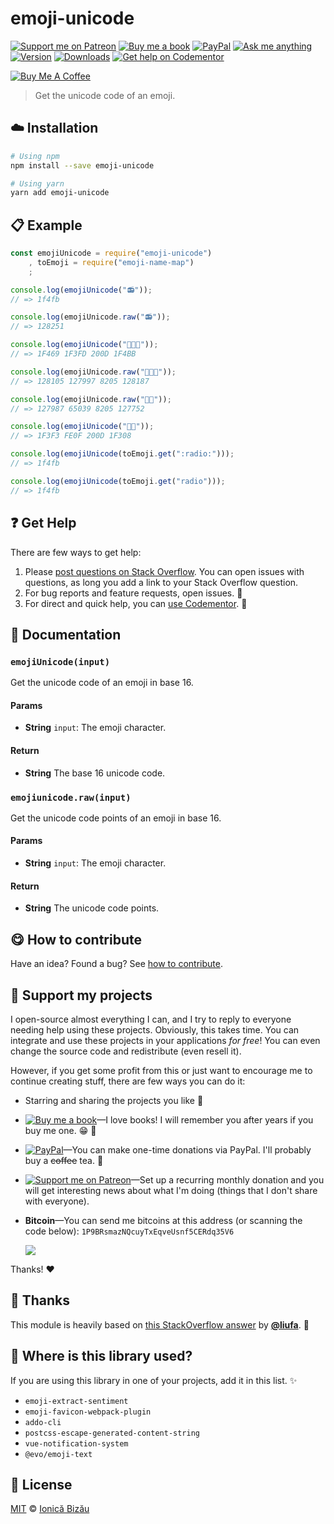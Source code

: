 <!-- Please do not edit this file. Edit the `blah` field in the `package.json` instead. If in doubt, open an issue. -->


















# emoji-unicode

 [![Support me on Patreon][badge_patreon]][patreon] [![Buy me a book][badge_amazon]][amazon] [![PayPal][badge_paypal_donate]][paypal-donations] [![Ask me anything](https://img.shields.io/badge/ask%20me-anything-1abc9c.svg)](https://github.com/IonicaBizau/ama) [![Version](https://img.shields.io/npm/v/emoji-unicode.svg)](https://www.npmjs.com/package/emoji-unicode) [![Downloads](https://img.shields.io/npm/dt/emoji-unicode.svg)](https://www.npmjs.com/package/emoji-unicode) [![Get help on Codementor](https://cdn.codementor.io/badges/get_help_github.svg)](https://www.codementor.io/johnnyb?utm_source=github&utm_medium=button&utm_term=johnnyb&utm_campaign=github)

<a href="https://www.buymeacoffee.com/H96WwChMy" target="_blank"><img src="https://www.buymeacoffee.com/assets/img/custom_images/yellow_img.png" alt="Buy Me A Coffee"></a>







> Get the unicode code of an emoji.

















## :cloud: Installation

```sh
# Using npm
npm install --save emoji-unicode

# Using yarn
yarn add emoji-unicode
```













## :clipboard: Example



```js
const emojiUnicode = require("emoji-unicode")
    , toEmoji = require("emoji-name-map")
    ;

console.log(emojiUnicode("📻"));
// => 1f4fb

console.log(emojiUnicode.raw("📻"));
// => 128251

console.log(emojiUnicode("👩🏽‍💻"));
// => 1F469 1F3FD 200D 1F4BB

console.log(emojiUnicode.raw("👩🏽‍💻"));
// => 128105 127997 8205 128187

console.log(emojiUnicode.raw("🏳️‍🌈"));
// => 127987 65039 8205 127752

console.log(emojiUnicode("🏳️‍🌈"));
// => 1F3F3 FE0F 200D 1F308

console.log(emojiUnicode(toEmoji.get(":radio:")));
// => 1f4fb

console.log(emojiUnicode(toEmoji.get("radio")));
// => 1f4fb
```











## :question: Get Help

There are few ways to get help:



 1. Please [post questions on Stack Overflow](https://stackoverflow.com/questions/ask). You can open issues with questions, as long you add a link to your Stack Overflow question.
 2. For bug reports and feature requests, open issues. :bug:
 3. For direct and quick help, you can [use Codementor](https://www.codementor.io/johnnyb). :rocket:





## :memo: Documentation


### `emojiUnicode(input)`
Get the unicode code of an emoji in base 16.

#### Params

- **String** `input`: The emoji character.

#### Return
- **String** The base 16 unicode code.

### `emojiunicode.raw(input)`
Get the unicode code points of an emoji in base 16.

#### Params

- **String** `input`: The emoji character.

#### Return
- **String** The unicode code points.














## :yum: How to contribute
Have an idea? Found a bug? See [how to contribute][contributing].


## :sparkling_heart: Support my projects
I open-source almost everything I can, and I try to reply to everyone needing help using these projects. Obviously,
this takes time. You can integrate and use these projects in your applications *for free*! You can even change the source code and redistribute (even resell it).

However, if you get some profit from this or just want to encourage me to continue creating stuff, there are few ways you can do it:


 - Starring and sharing the projects you like :rocket:
 - [![Buy me a book][badge_amazon]][amazon]—I love books! I will remember you after years if you buy me one. :grin: :book:
 - [![PayPal][badge_paypal]][paypal-donations]—You can make one-time donations via PayPal. I'll probably buy a ~~coffee~~ tea. :tea:
 - [![Support me on Patreon][badge_patreon]][patreon]—Set up a recurring monthly donation and you will get interesting news about what I'm doing (things that I don't share with everyone).
 - **Bitcoin**—You can send me bitcoins at this address (or scanning the code below): `1P9BRsmazNQcuyTxEqveUsnf5CERdq35V6`

    ![](https://i.imgur.com/z6OQI95.png)


Thanks! :heart:









## :cake: Thanks
This module is heavily based on [this StackOverflow answer](http://stackoverflow.com/a/37729608/1420197) by [**@liufa**](https://github.com/liufa). :cake:








## :dizzy: Where is this library used?
If you are using this library in one of your projects, add it in this list. :sparkles:

 - `emoji-extract-sentiment`
 - `emoji-favicon-webpack-plugin`
 - `addo-cli`
 - `postcss-escape-generated-content-string`
 - `vue-notification-system`
 - `@evo/emoji-text`











## :scroll: License

[MIT][license] © [Ionică Bizău][website]






[license]: /LICENSE
[website]: https://ionicabizau.net
[contributing]: /CONTRIBUTING.md
[docs]: /DOCUMENTATION.md
[badge_patreon]: https://ionicabizau.github.io/badges/patreon.svg
[badge_amazon]: https://ionicabizau.github.io/badges/amazon.svg
[badge_paypal]: https://ionicabizau.github.io/badges/paypal.svg
[badge_paypal_donate]: https://ionicabizau.github.io/badges/paypal_donate.svg
[patreon]: https://www.patreon.com/ionicabizau
[amazon]: http://amzn.eu/hRo9sIZ
[paypal-donations]: https://www.paypal.com/cgi-bin/webscr?cmd=_s-xclick&hosted_button_id=RVXDDLKKLQRJW
